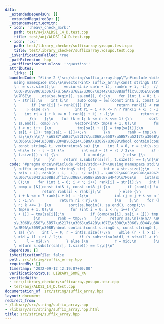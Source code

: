 ```yaml
---
data:
  _extendedDependsOn: []
  _extendedRequiredBy: []
  _extendedVerifiedWith:
  - icon: ':heavy_check_mark:'
    path: test/aoj/ALDS1_14_D.test.cpp
    title: test/aoj/ALDS1_14_D.test.cpp
  - icon: ':x:'
    path: test/library_checker/suffixarray.yosupo.test.cpp
    title: test/library_checker/suffixarray.yosupo.test.cpp
  _isVerificationFailed: true
  _pathExtension: hpp
  _verificationStatusIcon: ':question:'
  attributes:
    links: []
  bundledCode: "#line 2 \"src/string/suffix_array.hpp\"\n#include <bits/stdc++.h>\n\
    using namespace std;\n\nvector<int> suffix_array(const string& str) {\n    int\
    \ n = str.size();\n    vector<int> sa(n + 1), rank(n + 1, -1);  // sa[i] = \u8F9E\
    \u66F8\u9806\u3067i\u756A\u76EE\u3067\u3042\u308Bsuffix\u306E\u958B\u59CB\u4F4D\
    \u7F6E\n    iota(sa.begin(), sa.end(), 0);\n    for (int i = 0; i < n; i++) rank[i]\
    \ = str[i];\n    int k;\n    auto comp = [&](const int& i, const int& j) {\n \
    \       if (rank[i] != rank[j]) {\n            return rank[i] < rank[j];\n   \
    \     } else {\n            int ri = i + k <= n ? rank[i + k] : -1;\n        \
    \    int rj = j + k <= n ? rank[j + k] : -1;\n            return ri < rj;\n  \
    \      }\n    };\n    for (k = 1; k <= n; k <<= 1) {\n        sort(sa.begin(),\
    \ sa.end(), comp);\n        vector<int> tmp(n + 1, 0);\n        for (int i = 0;\
    \ i < n; i++) {\n            tmp[sa[i + 1]] = tmp[sa[i]];\n            if (comp(sa[i],\
    \ sa[i + 1])) tmp[sa[i + 1]]++;\n        }\n        rank = tmp;\n    }\n    return\
    \ sa;\n}\n\n// \u6587\u5B57\u5217s\u306B\u6587\u5B57\u5217t\u306B\u542B\u307E\u308C\
    \u3066\u3044\u308B\u304B\u5224\u5B9A\u3059\u308B\nbool contain(const string& s,\
    \ const string& t, vector<int>& sa) {\n    int l = 0, r = int(s.size());\n   \
    \ while (r - l > 1) {\n        int mid = (l + r) / 2;\n        if (s.substr(sa[mid],\
    \ t.size()) < t) {\n            l = mid;\n        } else {\n            r = mid;\n\
    \        }\n    }\n    return s.substr(sa[r], t.size()) == t;\n}\n"
  code: "#pragma once\n#include <bits/stdc++.h>\nusing namespace std;\n\nvector<int>\
    \ suffix_array(const string& str) {\n    int n = str.size();\n    vector<int>\
    \ sa(n + 1), rank(n + 1, -1);  // sa[i] = \u8F9E\u66F8\u9806\u3067i\u756A\u76EE\
    \u3067\u3042\u308Bsuffix\u306E\u958B\u59CB\u4F4D\u7F6E\n    iota(sa.begin(), sa.end(),\
    \ 0);\n    for (int i = 0; i < n; i++) rank[i] = str[i];\n    int k;\n    auto\
    \ comp = [&](const int& i, const int& j) {\n        if (rank[i] != rank[j]) {\n\
    \            return rank[i] < rank[j];\n        } else {\n            int ri =\
    \ i + k <= n ? rank[i + k] : -1;\n            int rj = j + k <= n ? rank[j + k]\
    \ : -1;\n            return ri < rj;\n        }\n    };\n    for (k = 1; k <=\
    \ n; k <<= 1) {\n        sort(sa.begin(), sa.end(), comp);\n        vector<int>\
    \ tmp(n + 1, 0);\n        for (int i = 0; i < n; i++) {\n            tmp[sa[i\
    \ + 1]] = tmp[sa[i]];\n            if (comp(sa[i], sa[i + 1])) tmp[sa[i + 1]]++;\n\
    \        }\n        rank = tmp;\n    }\n    return sa;\n}\n\n// \u6587\u5B57\u5217\
    s\u306B\u6587\u5B57\u5217t\u306B\u542B\u307E\u308C\u3066\u3044\u308B\u304B\u5224\
    \u5B9A\u3059\u308B\nbool contain(const string& s, const string& t, vector<int>&\
    \ sa) {\n    int l = 0, r = int(s.size());\n    while (r - l > 1) {\n        int\
    \ mid = (l + r) / 2;\n        if (s.substr(sa[mid], t.size()) < t) {\n       \
    \     l = mid;\n        } else {\n            r = mid;\n        }\n    }\n   \
    \ return s.substr(sa[r], t.size()) == t;\n}\n"
  dependsOn: []
  isVerificationFile: false
  path: src/string/suffix_array.hpp
  requiredBy: []
  timestamp: '2022-09-12 12:19:07+09:00'
  verificationStatus: LIBRARY_SOME_WA
  verifiedWith:
  - test/library_checker/suffixarray.yosupo.test.cpp
  - test/aoj/ALDS1_14_D.test.cpp
documentation_of: src/string/suffix_array.hpp
layout: document
redirect_from:
- /library/src/string/suffix_array.hpp
- /library/src/string/suffix_array.hpp.html
title: src/string/suffix_array.hpp
---
```

